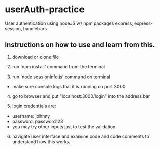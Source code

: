 # userAuth-practice
User authentication using nodeJS w/ npm packages express, express-session, handlebars

## instructions on how to use and learn from this.


1. download or clone file

2. run 'npm install' command from the terminal

3. run 'node sessionInfo.js' command on terminal

* make sure console logs that it is running on port 3000

4. go to browser and put "localhost:3000/login" into the address bar

5. login credentials are:

* username: johnny
* password: password123
* you may try other inputs just to test the validation

6. navigate user interface and examine code and code comments to understand how this works.

